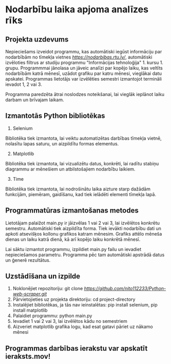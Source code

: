# Nodarbību laika apjoma analīzes rīks

## Projekta uzdevums

Nepieciešams izveidot programmu, kas automātiski iegūst informāciju par nodarbībām no tīmekļa vietnes *https://nodarbibas.rtu.lv/*, automātiski izvēloties filtrus ar studiju programmu "Informācijas tehnoloģija" 1. kursu 1. grupu. Programmmai jānolasa un jāveic analīzi par kopējo laiku, kas veltīts nodarbībām katrā mēnesī, uzādot grafiku par katru mēnesi, vieglākai datu apskatei. Programmas lietotājs var izvēlēties semestri izmantojot termināli ievadot 1, 2 vai 3.

Programma paredzēta ātrai noslodzes noteikšanai, lai vieglāk ieplānot laiku darbam un brīvajam laikam.

## Izmantotās Python bibliotēkas

1. Selenium

Bibliotēka tiek izmantota, lai veiktu automatizētas darbības tīmekļa vietnē, nolasītu lapas saturu, un aizpildītu formas elementus.

2. Matplotlib

Bibliotēka tiek izmantota, lai vizualizētu datus, konkrēti, lai radītu stabiņu diagrammu ar mēnešiem un atbilstošajiem nodarbību laikiem.

3. Time

Bibliotēka tiek izmantota, lai nodrošinātu laika aizture starp dažādām funkcijām, piemēram, gaidīšanu, kad tiek ielādēti elementi tīmekļa lapā.

## Programmatūras izmantošanas metodes

Lietotājam palaižot main.py ir jāizvēlas 1 vai 2 vai 3, lai izvēlētos konkrētu semestru. Automātiski tiek aizpildīta forma. Tiek ievākti nodarbību dati un apkoti atsevišķos kollonu grafikos katram mēnesim. Grafiks attēlo mēneša dienas un laiku katrā dienā, kā arī kopējo laiku konkrētā mēnesī.

Lai sāktu izmantot programmu, izpildiet main.py failu un ievadiet nepieciešamos parametru. Programma pēc tam automātiski apstrādā datus un ģenerē rezultātus.

## Uzstādīšana un izpilde

1. Noklonējiet repozitoriju: git clone *https://github.com/nito112233/Python-web-scraper.git*
2. Pārvietojieties uz projekta direktoriju: cd project-directory
3. Instalējiet bibliotēkas, ja tās nav ieinstalētas: pip install selenium, pip install matplotlib
4. Palaidiet programmu: python main.py
5. Ievadiet 1 vai 2 vai 3, lai izvēlētos kādu no semestriem
6. Aizveriet matplotlib grafika logu, kad esat gatavi pāriet uz nākamo mēnesi

## Programmas darbības ierakstu var apskatīt ieraksts.mov!